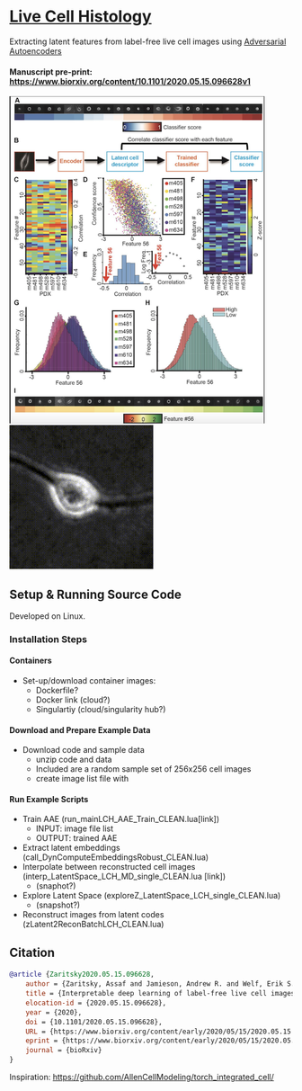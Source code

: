 # [Live Cell Histology](https://www.biorxiv.org/content/10.1101/2020.05.15.096628v1)

Extracting latent features from label-free live cell images using [Adversarial Autoencoders](https://arxiv.org/abs/1511.05644)

#### Manuscript pre-print: https://www.biorxiv.org/content/10.1101/2020.05.15.096628v1 

![fig1](/img/LCH_smaller3_fig.png)
![interp](/img/VideoS3_PairInterpolationExample_1244485_465651.gif)

## Setup & Running Source Code 

Developed on Linux.

### Installation Steps

#### Containers

- Set-up/download container images:
    - Dockerfile?
	- Docker link (cloud?)
    - Singulartiy (cloud/singularity hub?)

#### Download and Prepare Example Data

- Download code and sample data 
	- unzip code and data
	- Included are a random sample set of 256x256 cell images 
	- create image list file with <bash script example>
	 
#### Run Example Scripts 

- Train AAE (run_mainLCH_AAE_Train_CLEAN.lua[link])
	- INPUT: image file list
	- OUTPUT: trained AAE
- Extract latent embeddings (call_DynComputeEmbeddingsRobust_CLEAN.lua)
- Interpolate between reconstructed cell images (interp_LatentSpace_LCH_MD_single_CLEAN.lua [link])
	- (snaphot?)
- Explore Latent Space (exploreZ_LatentSpace_LCH_single_CLEAN.lua)
	- (snapshot?)
- Reconstruct images from latent codes (zLatent2ReconBatchLCH_CLEAN.lua)

## Citation
```bibtex
@article {Zaritsky2020.05.15.096628,
	author = {Zaritsky, Assaf and Jamieson, Andrew R. and Welf, Erik S. and Nevarez, Andres and Cillay, Justin and Eskiocak, Ugur and Cantarel, Brandi L. and Danuser, Gaudenz},
	title = {Interpretable deep learning of label-free live cell images uncovers functional hallmarks of highly-metastatic melanoma},
	elocation-id = {2020.05.15.096628},
	year = {2020},
	doi = {10.1101/2020.05.15.096628},
	URL = {https://www.biorxiv.org/content/early/2020/05/15/2020.05.15.096628},
	eprint = {https://www.biorxiv.org/content/early/2020/05/15/2020.05.15.096628.full.pdf},
	journal = {bioRxiv}
}
```

Inspiration: https://github.com/AllenCellModeling/torch_integrated_cell/
